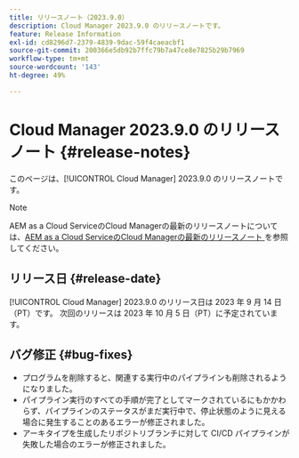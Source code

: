 ```yaml
---
title: リリースノート（2023.9.0）
description: Cloud Manager 2023.9.0 のリリースノートです。
feature: Release Information
exl-id: cd8296d7-2379-4839-9dac-59f4caeacbf1
source-git-commit: 200366e5db92b7ffc79b7a47ce8e7825b29b7969
workflow-type: tm+mt
source-wordcount: '143'
ht-degree: 49%

---
```


# Cloud Manager 2023.9.0 のリリースノート {#release-notes}

このページは、[!UICONTROL Cloud Manager] 2023.9.0 のリリースノートです。

>[!NOTE]
>
>AEM as a Cloud ServiceのCloud Managerの最新のリリースノートについては、[AEM as a Cloud ServiceのCloud Managerの最新のリリースノート ](https://experienceleague.adobe.com/docs/experience-manager-cloud-service/content/implementing/using-cloud-manager/release-notes-cloud-manager/release-notes-cm-current.html?lang=ja) を参照してください。

## リリース日 {#release-date}

[!UICONTROL Cloud Manager] 2023.9.0 のリリース日は 2023 年 9 月 14 日（PT）です。 次回のリリースは 2023 年 10 月 5 日（PT）に予定されています。

## バグ修正 {#bug-fixes}

* プログラムを削除すると、関連する実行中のパイプラインも削除されるようになりました。
* パイプライン実行のすべての手順が完了としてマークされているにもかかわらず、パイプラインのステータスがまだ実行中で、停止状態のように見える場合に発生することのあるエラーが修正されました。
* アーキタイプを生成したリポジトリブランチに対して CI/CD パイプラインが失敗した場合のエラーが修正されました。
